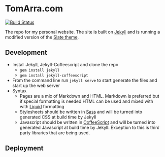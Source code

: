 # TomArra.com

[![Build Status](https://travis-ci.org/tomarra/tomarra.com.svg?branch=master)](https://travis-ci.org/tomarra/tomarra.com)

The repo for my personal website. The site is built on [Jekyll](http://jekyllrb.com) and is running a modified version of the [Slate theme](https://github.com/jasoncostello/slate).

## Development

- Install Jekyll, Jekyll-Coffeescript and clone the repo
  - `gem install jekyll`
  - `gem install jekyll-coffeescript`
- From the command line run `jekyll serve` to start generate the files and start up the web server
- Syntax
  - Pages are a mix of Markdown and HTML. Markdown is preferred but if special formatting is needed HTML can be used and mixed with with [Liquid](https://shopify.github.io/liquid/) formatting
  - Stylesheets should be written in [Sass](http://sass-lang.com) and will be turned into generated CSS at build time by Jekyll
  - Javascript should be written in [CoffeeScript](http://coffeescript.org) and will be turned into generated Javascript at build time by Jekyll. Exception to this is third party libraries that are being used.

## Deployment

